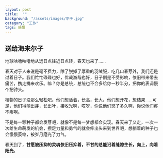 ```yaml
---
layout: post
title:  ""
background: "/assets/images/尔子.jpg"
category: "工作"
tags: 感悟
---
```



## 送给海来尔子

地球咕噜咕噜地从远日点往近日点转，春天也来了……

春天对于人来说是毫不费力，除了脱掉了厚重的羽绒服，吃几口春芽外，我们还是过着日子。我们忙忙碌碌也好，优哉游哉也好，日子倒是不受影响，依旧带来带去痛苦，携走携来欢乐。嘛？你是总统，总统也不会多给你一秒半分，把你的表调慢个把钟头。

植物的日子没那么轻松吧，他们想活着，长高，长大，他们想开花，想结果……可是，他们得萌出芽，长出叶，接收光啊，哎呀，你说他们憋了多久啊，你说他们疼不疼啊。

不是每一颗种子都会发芽吧，就像不是每一梦想都会实现。春天来了又走，一次一次给生命萌发的机会，攒足力量和勇气的就会伸出头来到世界吧，想躺着的种子也会慢慢萎缩，被岁月磨光了力气。

春天到了，**甘愿被压抑的灵魂依旧压抑着，不甘的总能沿着缝隙生长，向上，向着阳光**。
